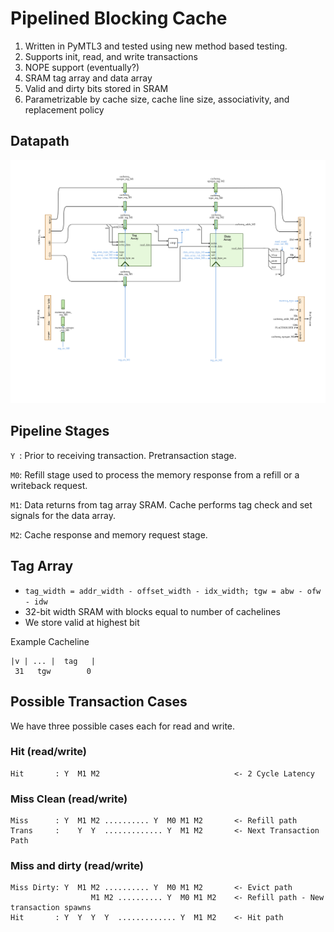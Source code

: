 
# Pipelined Blocking Cache 
1. Written in PyMTL3 and tested using new method based testing.
2. Supports init, read, and write transactions
3. NOPE support (eventually?)
4. SRAM tag array and data array
5. Valid and dirty bits stored in SRAM
6. Parametrizable by cache size, cache line size, associativity, and replacement policy 

## Datapath
![Pipelined Blocking Cache Datapath](/figures/pipelined_blocking_cache.svg)
## Pipeline Stages

`Y `: Prior to receiving transaction. Pretransaction stage.

`M0`: Refill stage used to process the memory response from a refill or a writeback request.

`M1`: Data returns from tag array SRAM. Cache performs tag check and set signals for the data array.

`M2`: Cache response and memory request stage.   

## Tag Array
- `tag_width = addr_width - offset_width - idx_width; tgw = abw - ofw - idw `
- 32-bit width SRAM with blocks equal to number of cachelines
- We store valid at highest bit

Example Cacheline
```
|v | ... |  tag   |
 31   tgw        0
```

## Possible Transaction Cases
We have three possible cases each for read and write.

### Hit (read/write)
```
Hit       : Y  M1 M2                              <- 2 Cycle Latency
```

### Miss Clean (read/write)
```
Miss      : Y  M1 M2 .......... Y  M0 M1 M2       <- Refill path
Trans     :    Y  Y  ............. Y  M1 M2       <- Next Transaction Path 
```

### Miss and dirty (read/write)
```
Miss Dirty: Y  M1 M2 .......... Y  M0 M1 M2       <- Evict path
                  M1 M2 .......... Y  M0 M1 M2    <- Refill path - New transaction spawns
Hit       : Y  Y  Y  Y  ............. Y  M1 M2    <- Hit path
```


